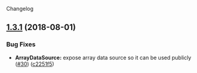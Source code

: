 Changelog

## [1.3.1](https://github.com/Colonise/DataSource/compare/v1.3.0...v1.3.1) (2018-08-01)


### Bug Fixes

* **ArrayDataSource:** expose array data source so it can be used publicly ([#30](https://github.com/Colonise/DataSource/issues/30)) ([c2251f5](https://github.com/Colonise/DataSource/commit/c2251f5))

